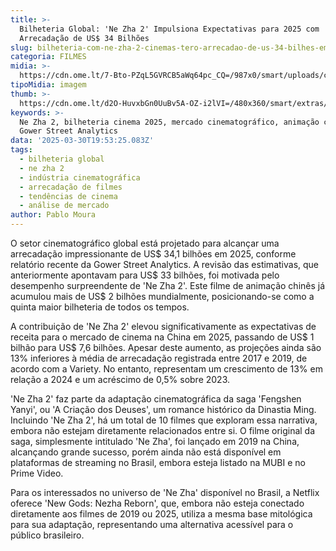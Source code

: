 ```yaml
---
title: >-
  Bilheteria Global: 'Ne Zha 2' Impulsiona Expectativas para 2025 com
  Arrecadação de US$ 34 Bilhões
slug: bilheteria-com-ne-zha-2-cinemas-tero-arrecadao-de-us-34-bilhes-em-2025
categoria: FILMES
midia: >-
  https://cdn.ome.lt/7-Bto-PZqL5GVRCB5aWq64pc_CQ=/987x0/smart/uploads/conteudo/fotos/nezha2_L6AenVb.jpg
tipoMidia: imagem
thumb: >-
  https://cdn.ome.lt/d2O-HuvxbGn0UuBv5A-OZ-i2lVI=/480x360/smart/extras/conteudos/nezha2_BemnUDj.jpg
keywords: >-
  Ne Zha 2, bilheteria cinema 2025, mercado cinematográfico, animação chinesa,
  Gower Street Analytics
data: '2025-03-30T19:53:25.083Z'
tags:
  - bilheteria global
  - ne zha 2
  - indústria cinematográfica
  - arrecadação de filmes
  - tendências de cinema
  - análise de mercado
author: Pablo Moura
---
```


O setor cinematográfico global está projetado para alcançar uma arrecadação impressionante de US$ 34,1 bilhões em 2025, conforme relatório recente da Gower Street Analytics. A revisão das estimativas, que anteriormente apontavam para US$ 33 bilhões, foi motivada pelo desempenho surpreendente de 'Ne Zha 2'. Este filme de animação chinês já acumulou mais de US$ 2 bilhões mundialmente, posicionando-se como a quinta maior bilheteria de todos os tempos.

A contribuição de 'Ne Zha 2' elevou significativamente as expectativas de receita para o mercado de cinema na China em 2025, passando de US$ 1 bilhão para US$ 7,6 bilhões. Apesar deste aumento, as projeções ainda são 13% inferiores à média de arrecadação registrada entre 2017 e 2019, de acordo com a Variety. No entanto, representam um crescimento de 13% em relação a 2024 e um acréscimo de 0,5% sobre 2023.

'Ne Zha 2' faz parte da adaptação cinematográfica da saga 'Fengshen Yanyi', ou 'A Criação dos Deuses', um romance histórico da Dinastia Ming. Incluindo 'Ne Zha 2', há um total de 10 filmes que exploram essa narrativa, embora não estejam diretamente relacionados entre si. O filme original da saga, simplesmente intitulado 'Ne Zha', foi lançado em 2019 na China, alcançando grande sucesso, porém ainda não está disponível em plataformas de streaming no Brasil, embora esteja listado na MUBI e no Prime Video.

Para os interessados no universo de 'Ne Zha' disponível no Brasil, a Netflix oferece 'New Gods: Nezha Reborn', que, embora não esteja conectado diretamente aos filmes de 2019 ou 2025, utiliza a mesma base mitológica para sua adaptação, representando uma alternativa acessível para o público brasileiro.
